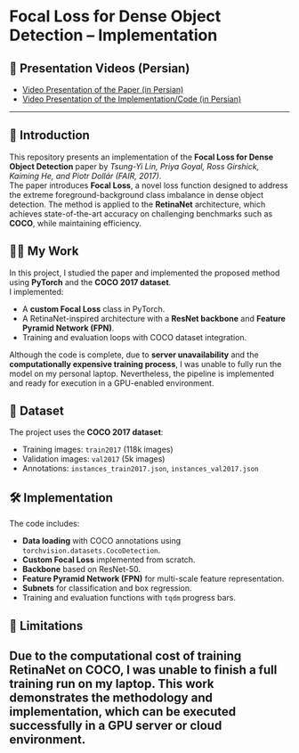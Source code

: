 # Focal Loss for Dense Object Detection – Implementation

## 🎥 Presentation Videos (Persian)
- [Video Presentation of the Paper (in Persian)]([your-paper-video-link-here](https://drive.google.com/file/d/16kOf-uzZvi2_cymJs5GuorxXMTedl5zZ/view))  
- [Video Presentation of the Implementation/Code (in Persian)]([your-code-video-link-here](https://drive.google.com/file/d/13SMjwUFaWaVpJg_r1CFTHL1cmngxuAPg/view))  

---

## 📖 Introduction
This repository presents an implementation of the **Focal Loss for Dense Object Detection** paper by *Tsung-Yi Lin, Priya Goyal, Ross Girshick, Kaiming He, and Piotr Dollár (FAIR, 2017)*.  
The paper introduces **Focal Loss**, a novel loss function designed to address the extreme foreground-background class imbalance in dense object detection. The method is applied to the **RetinaNet** architecture, which achieves state-of-the-art accuracy on challenging benchmarks such as **COCO**, while maintaining efficiency.

## 🧑‍💻 My Work
In this project, I studied the paper and implemented the proposed method using **PyTorch** and the **COCO 2017 dataset**.  
I implemented:
- A **custom Focal Loss** class in PyTorch.  
- A RetinaNet-inspired architecture with a **ResNet backbone** and **Feature Pyramid Network (FPN)**.  
- Training and evaluation loops with COCO dataset integration.  

Although the code is complete, due to **server unavailability** and the **computationally expensive training process**, I was unable to fully run the model on my personal laptop. Nevertheless, the pipeline is implemented and ready for execution in a GPU-enabled environment.

## 📂 Dataset
The project uses the **COCO 2017 dataset**:  
- Training images: `train2017` (118k images)  
- Validation images: `val2017` (5k images)  
- Annotations: `instances_train2017.json`, `instances_val2017.json`  

## 🛠️ Implementation
The code includes:
- **Data loading** with COCO annotations using `torchvision.datasets.CocoDetection`.  
- **Custom Focal Loss** implemented from scratch.  
- **Backbone** based on ResNet-50.  
- **Feature Pyramid Network (FPN)** for multi-scale feature representation.  
- **Subnets** for classification and box regression.  
- Training and evaluation functions with `tqdm` progress bars.  

## 🚧 Limitations
Due to the computational cost of training RetinaNet on COCO, I was unable to finish a full training run on my laptop. This work demonstrates the methodology and implementation, which can be executed successfully in a GPU server or cloud environment.  
---
